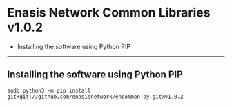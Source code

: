 # Enasis Network Common Libraries v1.0.2
- Installing the software using Python PIP

--------------------------------------------------------------------------------

## Installing the software using Python PIP
```
sudo python3 -m pip install git+git://github.com/enasisnetwork/encommon-py.git@v1.0.2
```

